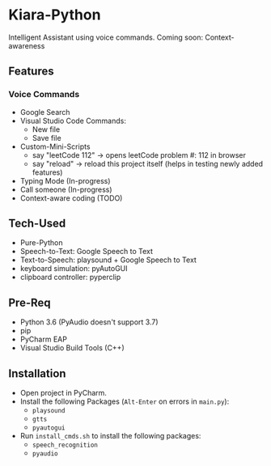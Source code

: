 # Kiara-Python

Intelligent Assistant using voice commands. Coming soon: Context-awareness

## Features

### Voice Commands

- Google Search <!-- TODO: Context-aware Google Search -->
- Visual Studio Code Commands:
  - New file
  - Save file
- Custom-Mini-Scripts
  - say "leetCode 112" -> opens leetCode problem #: 112 in browser
  - say "reload" -> reload this project itself (helps in testing newly added features)
- Typing Mode (In-progress) <!-- TODO: Fix this recently broken feature -->
- Call someone (In-progress)
- Context-aware coding (TODO)

## Tech-Used

- Pure-Python
- Speech-to-Text: Google Speech to Text
- Text-to-Speech: playsound + Google Speech to Text
- keyboard simulation: pyAutoGUI
- clipboard controller: pyperclip

## Pre-Req

- Python 3.6 (PyAudio doesn't support 3.7)
- pip
- PyCharm EAP
- Visual Studio Build Tools (C++)

<!-- ## Project Structure


```ProjectStructure
.                       # Root
├── .vscode             # vscode config files
├── Infrastructure       # ARM template (Azure provisioning)
    └── logintemplate    # login/sign-up UI
├── Client
    ├── src              # main client code
    ├── api              # clients interface(s) to the servers API
    ├── auth             # client-side authentication
    ├── components       # app components
    ├── containers       # components rep
``` -->

## Installation

- Open project in PyCharm.
- Install the following Packages (`Alt-Enter` on errors in `main.py`):
    - `playsound`
    - `gtts`
    - `pyautogui`
- Run `install_cmds.sh` to install the following packages:
    - `speech_recognition`
    -  `pyaudio`
